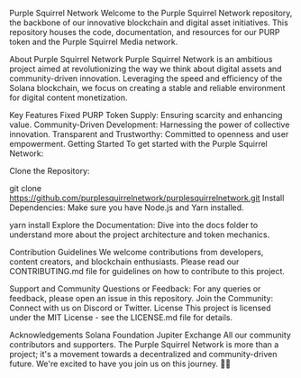 Purple Squirrel Network
Welcome to the Purple Squirrel Network repository, the backbone of our innovative blockchain and digital asset initiatives. This repository houses the code, documentation, and resources for our PURP token and the Purple Squirrel Media network.

About Purple Squirrel Network
Purple Squirrel Network is an ambitious project aimed at revolutionizing the way we think about digital assets and community-driven innovation. Leveraging the speed and efficiency of the Solana blockchain, we focus on creating a stable and reliable environment for digital content monetization.

Key Features
Fixed PURP Token Supply: Ensuring scarcity and enhancing value.
Community-Driven Development: Harnessing the power of collective innovation.
Transparent and Trustworthy: Committed to openness and user empowerment.
Getting Started
To get started with the Purple Squirrel Network:

Clone the Repository:

git clone https://github.com/purplesquirrelnetwork/purplesquirrelnetwork.git
Install Dependencies:
Make sure you have Node.js and Yarn installed.

yarn install
Explore the Documentation:
Dive into the docs folder to understand more about the project architecture and token mechanics.

Contribution Guidelines
We welcome contributions from developers, content creators, and blockchain enthusiasts. Please read our CONTRIBUTING.md file for guidelines on how to contribute to this project.

Support and Community
Questions or Feedback: For any queries or feedback, please open an issue in this repository.
Join the Community: Connect with us on Discord or Twitter.
License
This project is licensed under the MIT License - see the LICENSE.md file for details.

Acknowledgements
Solana Foundation
Jupiter Exchange
All our community contributors and supporters.
The Purple Squirrel Network is more than a project; it's a movement towards a decentralized and community-driven future. We're excited to have you join us on this journey. 🚀🌟

